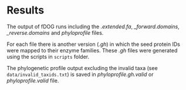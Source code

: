 # Results

The output of fDOG runs including the *.extended.fa*, *_forward.domains*, *_reverse.domains* and *phyloprofile* files. 

For each file there is another version (*.gh*) in which the seed protein IDs were mapped to their enzyme families. These *.gh* files were generated using the scripts in `scripts` folder. 

The phylogenetic profile output excluding the invalid taxa (see `data/invalid_taxids.txt`) is saved in *phyloprofile.gh.valid* or *phyloprofile.valid* file.

